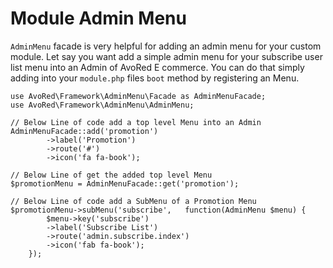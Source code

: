 # Module Admin Menu

`AdminMenu` facade is very helpful for adding an admin menu for your custom module. Let say you want add a simple admin menu for your subscribe user list menu into an Admin of AvoRed E commerce. You can do that simply adding into your `module.php` files `boot` method by registering an Menu.

```text
use AvoRed\Framework\AdminMenu\Facade as AdminMenuFacade;
use AvoRed\Framework\AdminMenu\AdminMenu;

// Below Line of code add a top level Menu into an Admin
AdminMenuFacade::add('promotion')
        ->label('Promotion')
        ->route('#')
        ->icon('fa fa-book');

// Below Line of get the added top level Menu
$promotionMenu = AdminMenuFacade::get('promotion');

// Below Line of code add a SubMenu of a Promotion Menu        
$promotionMenu->subMenu('subscribe',   function(AdminMenu $menu) {
        $menu->key('subscribe')
        ->label('Subscribe List')
        ->route('admin.subscribe.index')
        ->icon('fab fa-book');
    });
```

